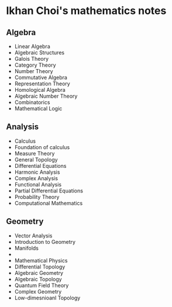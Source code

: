 # Ikhan Choi's mathematics notes

## Algebra
- Linear Algebra
- Algebraic Structures
- Galois Theory
- Category Theory
- Number Theory
- Commutative Algebra
- Representation Theory
- Homological Algebra
- Algebraic Number Theory
- Combinatorics
- Mathematical Logic

## Analysis
- Calculus
- Foundation of calculus
- Measure Theory
- General Topology
- Differential Equations
- Harmonic Analysis
- Complex Analysis
- Functional Analysis
- Partial Differential Equations
- Probability Theory
- Computational Mathematics

## Geometry
- Vector Analysis
- Introduction to Geometry
- Manifolds
- 
- Mathematical Physics
- Differential Topology
- Algebraic Geometry
- Algebraic Topology
- Quantum Field Theory
- Complex Geometry
- Low-dimesnioanl Topology